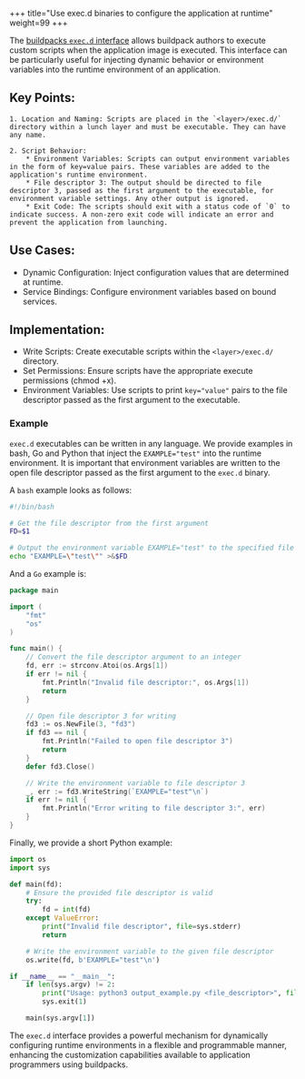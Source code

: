+++
title="Use exec.d binaries to configure the application at runtime"
weight=99
+++

<!--more-->

The [buildpacks `exec.d` interface](https://github.com/buildpacks/spec/blob/main/buildpack.md#execd) allows buildpack authors to execute custom scripts when the application image is executed. This interface can be particularly useful for injecting dynamic behavior or environment variables into the runtime environment of an application.

## Key Points:

    1. Location and Naming: Scripts are placed in the `<layer>/exec.d/` directory within a lunch layer and must be executable. They can have any name.

    2. Script Behavior:
        * Environment Variables: Scripts can output environment variables in the form of key=value pairs. These variables are added to the application's runtime environment.
        * File descriptor 3: The output should be directed to file descriptor 3, passed as the first argument to the executable, for environment variable settings. Any other output is ignored.
        * Exit Code: The scripts should exit with a status code of `0` to indicate success. A non-zero exit code will indicate an error and prevent the application from launching.

## Use Cases:
* Dynamic Configuration: Inject configuration values that are determined at runtime.
* Service Bindings: Configure environment variables based on bound services.

## Implementation:
* Write Scripts: Create executable scripts within the `<layer>/exec.d/` directory.
* Set Permissions: Ensure scripts have the appropriate execute permissions (chmod +x).
* Environment Variables: Use scripts to print `key="value"` pairs to the file descriptor passed as the first argument to the executable.

### Example

`exec.d` executables can be written in any language.  We provide examples in bash, Go and Python that inject the `EXAMPLE="test"` into the runtime environment.  It is important that environment variables are written to the open file descriptor passed as the first argument to the `exec.d` binary.

A `bash` example looks as follows:
```bash
#!/bin/bash

# Get the file descriptor from the first argument
FD=$1

# Output the environment variable EXAMPLE="test" to the specified file descriptor
echo "EXAMPLE=\"test\"" >&$FD
```

And a `Go` example is:
```Go
package main

import (
	"fmt"
	"os"
)

func main() {
    // Convert the file descriptor argument to an integer
    fd, err := strconv.Atoi(os.Args[1])
    if err != nil {
        fmt.Println("Invalid file descriptor:", os.Args[1])
        return
    }

	// Open file descriptor 3 for writing
	fd3 := os.NewFile(3, "fd3")
	if fd3 == nil {
		fmt.Println("Failed to open file descriptor 3")
		return
	}
	defer fd3.Close()

	// Write the environment variable to file descriptor 3
	_, err := fd3.WriteString(`EXAMPLE="test"\n`)
	if err != nil {
		fmt.Println("Error writing to file descriptor 3:", err)
	}
}
```
Finally, we provide a short Python example:
```Python
import os
import sys

def main(fd):
    # Ensure the provided file descriptor is valid
    try:
        fd = int(fd)
    except ValueError:
        print("Invalid file descriptor", file=sys.stderr)
        return

    # Write the environment variable to the given file descriptor
    os.write(fd, b'EXAMPLE="test"\n')

if __name__ == "__main__":
    if len(sys.argv) != 2:
        print("Usage: python3 output_example.py <file_descriptor>", file=sys.stderr)
        sys.exit(1)

    main(sys.argv[1])
```

The `exec.d` interface provides a powerful mechanism for dynamically configuring runtime environments in a flexible and programmable manner, enhancing the customization capabilities available to application programmers using buildpacks.